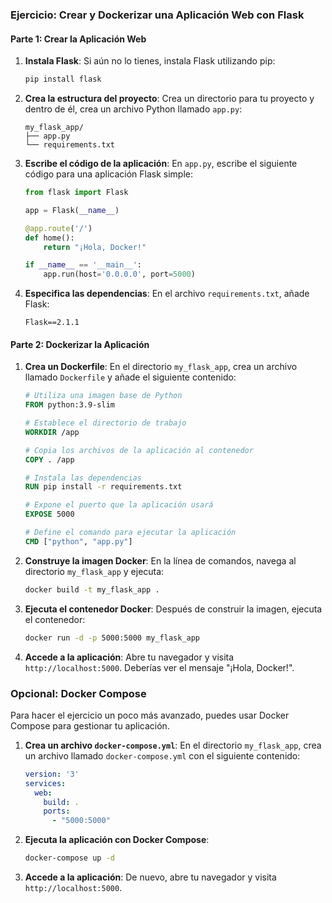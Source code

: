 ### Ejercicio: Crear y Dockerizar una Aplicación Web con Flask

#### Parte 1: Crear la Aplicación Web

1. **Instala Flask**: Si aún no lo tienes, instala Flask utilizando pip:
   ```bash
   pip install flask
   ```

2. **Crea la estructura del proyecto**: Crea un directorio para tu proyecto y dentro de él, crea un archivo Python llamado `app.py`:
   ```plaintext
   my_flask_app/
   ├── app.py
   └── requirements.txt
   ```

3. **Escribe el código de la aplicación**: En `app.py`, escribe el siguiente código para una aplicación Flask simple:
   ```python
   from flask import Flask

   app = Flask(__name__)

   @app.route('/')
   def home():
       return "¡Hola, Docker!"

   if __name__ == '__main__':
       app.run(host='0.0.0.0', port=5000)
   ```

4. **Especifica las dependencias**: En el archivo `requirements.txt`, añade Flask:
   ```plaintext
   Flask==2.1.1
   ```

#### Parte 2: Dockerizar la Aplicación

1. **Crea un Dockerfile**: En el directorio `my_flask_app`, crea un archivo llamado `Dockerfile` y añade el siguiente contenido:
   ```Dockerfile
   # Utiliza una imagen base de Python
   FROM python:3.9-slim

   # Establece el directorio de trabajo
   WORKDIR /app

   # Copia los archivos de la aplicación al contenedor
   COPY . /app

   # Instala las dependencias
   RUN pip install -r requirements.txt

   # Expone el puerto que la aplicación usará
   EXPOSE 5000

   # Define el comando para ejecutar la aplicación
   CMD ["python", "app.py"]
   ```

2. **Construye la imagen Docker**: En la línea de comandos, navega al directorio `my_flask_app` y ejecuta:
   ```bash
   docker build -t my_flask_app .
   ```

3. **Ejecuta el contenedor Docker**: Después de construir la imagen, ejecuta el contenedor:
   ```bash
   docker run -d -p 5000:5000 my_flask_app
   ```

4. **Accede a la aplicación**: Abre tu navegador y visita `http://localhost:5000`. Deberías ver el mensaje "¡Hola, Docker!".

### Opcional: Docker Compose

Para hacer el ejercicio un poco más avanzado, puedes usar Docker Compose para gestionar tu aplicación.

1. **Crea un archivo `docker-compose.yml`**: En el directorio `my_flask_app`, crea un archivo llamado `docker-compose.yml` con el siguiente contenido:
   ```yaml
   version: '3'
   services:
     web:
       build: .
       ports:
         - "5000:5000"
   ```

2. **Ejecuta la aplicación con Docker Compose**:
   ```bash
   docker-compose up -d
   ```

3. **Accede a la aplicación**: De nuevo, abre tu navegador y visita `http://localhost:5000`.
